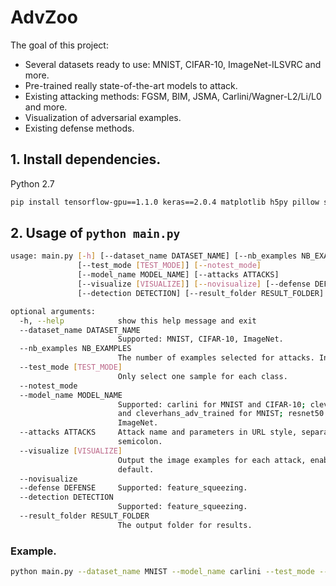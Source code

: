 # AdvZoo

The goal of this project:
* Several datasets ready to use: MNIST, CIFAR-10, ImageNet-ILSVRC and more.
* Pre-trained really state-of-the-art models to attack.
* Existing attacking methods: FGSM, BIM, JSMA, Carlini/Wagner-L2/Li/L0 and more.
* Visualization of adversarial examples.
* Existing defense methods.

## 1. Install dependencies.

Python 2.7

```bash
pip install tensorflow-gpu==1.1.0 keras==2.0.4 matplotlib h5py pillow scikit-learn click future
```

## 2. Usage of `python main.py`
```bash
usage: main.py [-h] [--dataset_name DATASET_NAME] [--nb_examples NB_EXAMPLES]
               [--test_mode [TEST_MODE]] [--notest_mode]
               [--model_name MODEL_NAME] [--attacks ATTACKS]
               [--visualize [VISUALIZE]] [--novisualize] [--defense DEFENSE]
               [--detection DETECTION] [--result_folder RESULT_FOLDER]

optional arguments:
  -h, --help            show this help message and exit
  --dataset_name DATASET_NAME
                        Supported: MNIST, CIFAR-10, ImageNet.
  --nb_examples NB_EXAMPLES
                        The number of examples selected for attacks. Invalid in test mode.
  --test_mode [TEST_MODE]
                        Only select one sample for each class.
  --notest_mode
  --model_name MODEL_NAME
                        Supported: carlini for MNIST and CIFAR-10; cleverhans
                        and cleverhans_adv_trained for MNIST; resnet50 for
                        ImageNet.
  --attacks ATTACKS     Attack name and parameters in URL style, separated by
                        semicolon.
  --visualize [VISUALIZE]
                        Output the image examples for each attack, enabled by
                        default.
  --novisualize
  --defense DEFENSE     Supported: feature_squeezing.
  --detection DETECTION
                        Supported: feature_squeezing.
  --result_folder RESULT_FOLDER
                        The output folder for results.

```

### Example.
```bash
python main.py --dataset_name MNIST --model_name carlini --test_mode --attacks "FGSM?eps=0.1;BIM?eps=0.1&eps_iter=0.02;JSMA?targeted=next;CarliniL2?targeted=next&batch_size=100&max_iterations=1000;CarliniL2?targeted=next&batch_size=100&max_iterations=1000&confidence=2;CarliniLi?targeted=next;CarliniL0?targeted=next;" --defense feature_squeezing --detection feature_squeezing
```